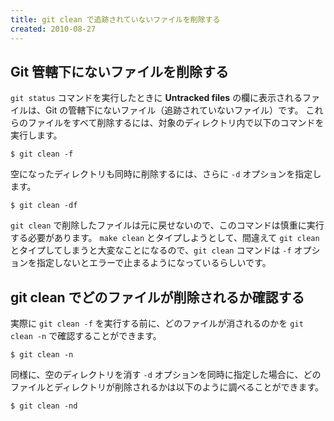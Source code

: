 ```yaml
---
title: git clean で追跡されていないファイルを削除する
created: 2010-08-27
---
```


Git 管轄下にないファイルを削除する
----

`git status` コマンドを実行したときに **Untracked files** の欄に表示されるファイルは、Git の管轄下にないファイル（追跡されていないファイル）です。
これらのファイルをすべて削除するには、対象のディレクトリ内で以下のコマンドを実行します。

```
$ git clean -f
```

空になったディレクトリも同時に削除するには、さらに `-d` オプションを指定します。

```
$ git clean -df
```

`git clean` で削除したファイルは元に戻せないので、このコマンドは慎重に実行する必要があります。
`make clean` とタイプしようとして、間違えて `git clean` とタイプしてしまうと大変なことになるので、`git clean` コマンドは `-f` オプションを指定しないとエラーで止まるようになっているらしいです。


git clean でどのファイルが削除されるか確認する
----

実際に `git clean -f` を実行する前に、どのファイルが消されるのかを `git clean -n` で確認することができます。

```
$ git clean -n
```

同様に、空のディレクトリを消す `-d` オプションを同時に指定した場合に、どのファイルとディレクトリが削除されるかは以下のように調べることができます。

```
$ git clean -nd
```

